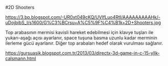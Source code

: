 #2D Shooters

https://3.bp.blogspot.com/-UR0xt049cKQ/UVIfLuo4RtI/AAAAAAAAAHk/-uDojbibS_I/s1600/G%C3%BCrsu+A%C5%9F%C4%B1k+2D+Shooters.jpg

Top arabasının mermisi kavisli hareket edebilmesi için klavye tuşları ile yukarı-aşağı açısı ayarlanır, space tuşuna basma uzunlu kadar merminin ilerleme gücü ayarlanır. Diğer top arabaları hedef olarak vurulması sağlanır.

https://gursuasik.blogspot.com.tr/2013/03/directx-3d-game-in-c-15-yllk-calsmann.html
